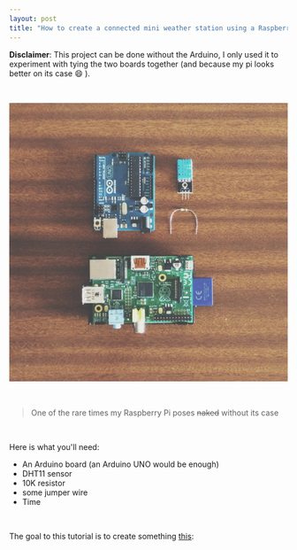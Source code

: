 ```yaml
---
layout: post
title: "How to create a connected mini weather station using a Raspberry pi and an Arduino board"
---
```


**Disclaimer**: This project can be done without the Arduino, I only used it to experiment with tying the two boards together (and because my pi looks better on its case :smile: ).

<br>

![Arduino + Raspberry Pi](/images/arduinopluspi.jpg)

<br>

> One of the rare times my Raspberry Pi poses <s>naked</s> without its case

<br>

Here is what you'll need:

* An Arduino board (an Arduino UNO would be enough)
* DHT11 sensor
* 10K resistor
* some jumper wire
* Time

<br>

The goal to this tutorial is to create something [this](http://weather.aissam.me):